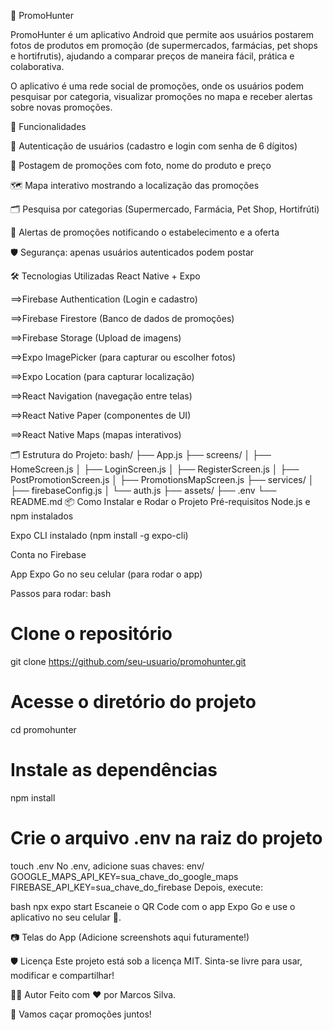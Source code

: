 🛒 PromoHunter

PromoHunter é um aplicativo Android que permite aos usuários postarem fotos de produtos em promoção (de supermercados, farmácias, pet shops e hortifrutis), ajudando a comparar preços de maneira fácil, prática e colaborativa.

O aplicativo é uma rede social de promoções, onde os usuários podem pesquisar por categoria, visualizar promoções no mapa e receber alertas sobre novas promoções.

📱 Funcionalidades

🔐 Autenticação de usuários (cadastro e login com senha de 6 dígitos)

📸 Postagem de promoções com foto, nome do produto e preço

🗺️ Mapa interativo mostrando a localização das promoções

🗂️ Pesquisa por categorias (Supermercado, Farmácia, Pet Shop, Hortifrúti)

🔔 Alertas de promoções notificando o estabelecimento e a oferta

🛡️ Segurança: apenas usuários autenticados podem postar

🛠️ Tecnologias Utilizadas
React Native + Expo

 ==>Firebase Authentication (Login e cadastro)

 ==>Firebase Firestore (Banco de dados de promoções)

 ==>Firebase Storage (Upload de imagens)

 ==>Expo ImagePicker (para capturar ou escolher fotos)

 ==>Expo Location (para capturar localização)

 ==>React Navigation (navegação entre telas)

 ==>React Native Paper (componentes de UI)

 ==>React Native Maps (mapas interativos)

🗂 Estrutura do Projeto:
bash/
├── App.js
├── screens/
│   ├── HomeScreen.js
│   ├── LoginScreen.js
│   ├── RegisterScreen.js
│   ├── PostPromotionScreen.js
│   ├── PromotionsMapScreen.js
├── services/
│   ├── firebaseConfig.js
│   └── auth.js
├── assets/
├── .env
└── README.md
📦 Como Instalar e Rodar o Projeto
Pré-requisitos
Node.js e npm instalados

Expo CLI instalado (npm install -g expo-cli)

Conta no Firebase

App Expo Go no seu celular (para rodar o app)

Passos para rodar:
bash
# Clone o repositório
git clone https://github.com/seu-usuario/promohunter.git

# Acesse o diretório do projeto
cd promohunter

# Instale as dependências
npm install

# Crie o arquivo .env na raiz do projeto
touch .env
No .env, adicione suas chaves:
env/
GOOGLE_MAPS_API_KEY=sua_chave_do_google_maps
FIREBASE_API_KEY=sua_chave_do_firebase
Depois, execute:

bash
npx expo start
Escaneie o QR Code com o app Expo Go e use o aplicativo no seu celular 📱.

📷 Telas do App
(Adicione screenshots aqui futuramente!)

🛡️ Licença
Este projeto está sob a licença MIT.
Sinta-se livre para usar, modificar e compartilhar!

🙋‍♂️ Autor
Feito com ❤️ por Marcos Silva.

📣 Vamos caçar promoções juntos!

